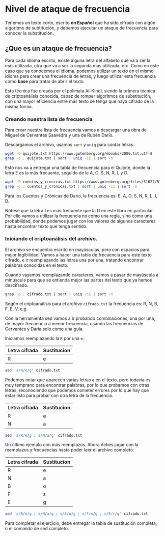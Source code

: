 # Nivel de ataque de frecuencia

Tenemos un texto corto, escrito **en Español** que ha sido cifrado con algún algoritmo de subtitución, y debemos ejecutar un ataque de frecuencia para conocer la substitución.

## ¿Que es un ataque de frecuencia?

Para cada idioma escrito, existe alguna letra del alfabeto que va a ser la más utilizada, otra que va a ser la segunda más utilizada, etc. Como en este caso que ya conocemos el idioma, podemos utilizar un texto en el mismo idioma para crear una frecuencia de letras, y luego utilizar esta frecuencia como **base** para tratar de abrir el texto.

Esta técnica fue creada por el polímata Al-Kindi, siendo la primera técnica de criptoanálisis conocida, capaz de romper algoritmos de substitución, con una mayor eficiencia entre más texto se tenga que haya cifrado de la misma forma.

### Creando **nuestra** lista de frecuencia

Para crear nuestra lista de frecuencia vamos a descargar una obra de Miguel de Cervantes Saavedra y una de Rubén Darío.

Descargamos el archivo, usamos ``sort`` y ``uniq`` para contar letras.

```bash
wget -O quijote.txt https://www.gutenberg.org/ebooks/2000.txt.utf-8
grep -o . quijote.txt | sort | uniq -ci | sort -n
```
Esto nos va a entregar una tabla de frecuencia para el Quijote, donde la letra E es la más frecuente, seguido de la A, O, S, N, R, L y D.

```bash
wget -O cuentos_y_cronicas.txt https://www.gutenberg.org/files/51627/51627-0.txt
grep -o . cuentos_y_cronicas.txt | sort | uniq -ci | sort -n
```

Para los Cuentos y Crónicas de Darío, la frecuencia es: E, A, O, S, N, R, L, I, D.

Nótese que la letra I es más frecuente que la D en este libro en particular. Por ello vamos a utilizar la frecuencia no como una regla, sino como una probabilidad, donde podemos jugar con los valores de algunos caracteres hasta encontrar texto que tenga sentido.

### Iniciando el criptoanálisis del archivo.

El archivo se encuentra escrito en mayúsculas, pero con espacios para mejor legibilidad. Vamos a hacer una tabla de frecuencia para este texto cifrado, e ir reemplazando las letras una por una, tratando encontrar palabras conocidas en el texto.

Cuando vayamos reemplazando caracteres, vamos a pasar de mayúscula a minúscula para que se entienda mejor las partes del texto que ya hemos descifrado.

```bash
grep -o . cifrado.txt | sort | uniq -ci | sort -n
```

Según el criptoanálisis para el archivo ``cifrado.txt`` la frecuencia es: R, N, B, F, E, V, e.g.

Con la herramienta sed vamos a ir probando combinaciones, una por una, de mayor frecuencia a menor frecuencia, usándo las frecuencias de Cervantes y Daría solo como una guía.

Iniciamos reemplazando la ``R`` por una ``e``.

Letra cifrada | Sustitucion
--------------|-------
R             | e

```bash
sed 's/R/e/g' cifrado.txt
```

Podemos notar que aparecen varias letras ``e`` en el texto, pero todavía es muy temprano para encontrar palabras, por lo que probamos con otras letras, reconociendo que podemos cometer errores por lo que hay que estar listo para probar con otra letra de la frecuencia.

Letra cifrada | Sustitucion
--------------|-------
R             | e
N             | a

```bash
sed 's/R/e/g ; s/N/a/g' cifrado.txt
```

Un último ejemplo con más reemplazos. Ahora debes jugar con la reemplazos y frecuencias hasta poder leer el archivo completo.

Letra cifrada | Sustitucion
--------------|-------
R             | e
N             | a
B             | o 
F             | s
E             | g

```bash
sed 's/R/e/g ; s/N/a/g ; s/B/o/g ; s/F/s/g ; s/E/r/g' cifrado.txt
```

Para completar el ejercicio, debe entregar la tabla de sustitución completa, o el comando de sed completo.
